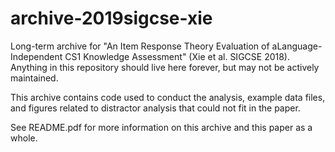 # archive-2019sigcse-xie
Long-term archive for "An Item Response Theory Evaluation of aLanguage-Independent CS1 Knowledge Assessment" (Xie et al. SIGCSE 2018). Anything in this repository should live here forever, but may not be actively maintained.

This archive contains code used to conduct the analysis, example data files, and figures related to distractor analysis that could not fit in the paper.

See README.pdf for more information on this archive and this paper as a whole.